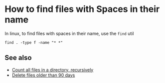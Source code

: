 # How to find files with Spaces in their name

In linux, to find files with spaces in their name, use the `find` util

    find . -type f -name "* *"

## See also

- [Count all files in a directory, recursively](count_files_recursively.md)
- [Delete files older than 90 days](delete_files_older_than_90_days.md)